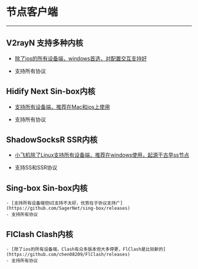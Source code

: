 # 节点客户端

---

## V2rayN	支持多种内核

- [除了ios的所有设备端，windows首选，对配置交互支持好](https://github.com/2dust/v2rayn/releases)

- 支持所有协议

  

## Hidify Next	Sin-box内核

 - [支持所有设备端，推荐在Mac和ios上使用](https://hiddify.com/)

 - 支持所有协议

   

## ShadowSocksR	SSR内核

 - [小飞机除了Linux支持所有设备端，推荐在windows使用，起源于古早ss节点](https://rixiacloud.github.io/blog/downloads.html)

 - 支持SS和SSR协议

   

## Sing-box	Sin-box内核

	- [支持所有设备端但UI支持不太好，优势在于协议支持广](https://github.com/SagerNet/sing-box/releases)
	- 支持所有协议



## FlClash	Clash内核

	- [除了ios的所有设备端，Clash有众多版本但大多停更，FlClash是比较新的](https://github.com/chen08209/FlClash/releases)
	- 支持所有协议

​	







